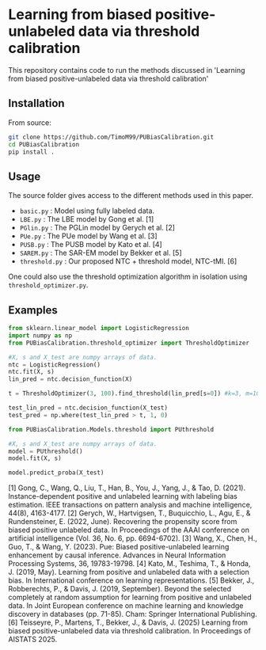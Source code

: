 Learning from biased positive-unlabeled data via threshold calibration
======================================================================

This repository contains code to run the methods discussed in 'Learning from biased positive-unlabeled data via threshold calibration'

Installation
------------
From source:
```bash
git clone https://github.com/TimoM99/PUBiasCalibration.git
cd PUBiasCalibration
pip install .
```

Usage
-----
The source folder gives access to the different methods used in this paper.

- `basic.py` : Model using fully labeled data.
- `LBE.py` : The LBE model by Gong et al. [1]
- `PGlin.py` : The PGLin model by Gerych et al. [2]
- `PUe.py` : The PUe model by Wang et al. [3]
- `PUSB.py` : The PUSB model by Kato et al. [4]
- `SAREM.py` : The SAR-EM model by Bekker et al. [5]
- `threshold.py` : Our proposed NTC + threshold model, NTC-tMI. [6]

One could also use the threshold optimization algorithm in isolation using `threshold_optimizer.py`.

Examples
--------
```python
from sklearn.linear_model import LogisticRegression
import numpy as np
from PUBiasCalibration.threshold_optimizer import ThresholdOptimizer

#X, s and X_test are numpy arrays of data.
ntc = LogisticRegression()
ntc.fit(X, s) 
lin_pred = ntc.decision_function(X)

t = ThresholdOptimizer(3, 100).find_threshold(lin_pred[s=0]) #k=3, m=100

test_lin_pred = ntc.decision_function(X_test)
test_pred = np.where(test_lin_pred > t, 1, 0)
```
```python
from PUBiasCalibration.Models.threshold import PUthreshold

#X, s and X_test are numpy arrays of data.
model = PUthreshold()
model.fit(X, s)

model.predict_proba(X_test)
```

[1] Gong, C., Wang, Q., Liu, T., Han, B., You, J., Yang, J., & Tao, D. (2021). Instance-dependent positive and unlabeled learning with labeling bias estimation. IEEE transactions on pattern analysis and machine intelligence, 44(8), 4163-4177.
[2] Gerych, W., Hartvigsen, T., Buquicchio, L., Agu, E., & Rundensteiner, E. (2022, June). Recovering the propensity score from biased positive unlabeled data. In Proceedings of the AAAI conference on artificial intelligence (Vol. 36, No. 6, pp. 6694-6702).
[3] Wang, X., Chen, H., Guo, T., & Wang, Y. (2023). Pue: Biased positive-unlabeled learning enhancement by causal inference. Advances in Neural Information Processing Systems, 36, 19783-19798.
[4] Kato, M., Teshima, T., & Honda, J. (2019, May). Learning from positive and unlabeled data with a selection bias. In International conference on learning representations.
[5] Bekker, J., Robberechts, P., & Davis, J. (2019, September). Beyond the selected completely at random assumption for learning from positive and unlabeled data. In Joint European conference on machine learning and knowledge discovery in databases (pp. 71-85). Cham: Springer International Publishing.
[6] Teisseyre, P., Martens, T., Bekker, J., & Davis, J. (2025) Learning from biased positive-unlabeled data via threshold calibration. In Proceedings of AISTATS 2025.

